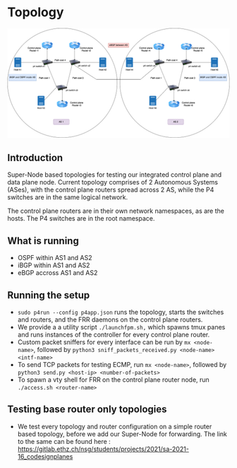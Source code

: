 # Topology
<p align ="center">
<img src="images/BGP.png" title="Network Topology">
<p/>

## Introduction

Super-Node based topologies for testing our integrated control plane and data plane node. Current topology comprises of 2 Autonomous Systems (ASes), with the control plane routers 
spread across 2 AS, while the P4 switches are in the same logical network.

The control plane routers are in their own network namespaces, as are the hosts. The P4 switches are in the root namespace.

## What is running 

* OSPF within AS1 and AS2
* iBGP within AS1 and AS2
* eBGP accross AS1 and AS2

## Running the setup 

* `sudo p4run --config p4app.json` runs the topology, starts the switches and routers, and the FRR daemons on the control plane routers.
* We provide a a utility script `./launchfpm.sh,` which spawns tmux panes and runs instances of the controller for every control plane router.
* Custom packet sniffers for every interface can be run by `mx <node-name>`, followed by `python3 sniff_packets_received.py <node-name> <intf-name>`
* To send TCP packets for testing ECMP, run `mx <node-name>`, followed by `python3 send.py <host-ip> <number-of-packets>`
* To spawn a vty shell for FRR on the control plane router node, run `./access.sh <router-name>`

## Testing base router only topologies 

* We test every topology and router configuration on a simple router based topology, before we add our Super-Node for forwarding. The link to the same can be found here :
https://gitlab.ethz.ch/nsg/students/projects/2021/sa-2021-16_codesignplanes